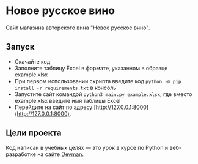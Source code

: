 # Новое русское вино

Сайт магазина авторского вина "Новое русское вино".

## Запуск

- Скачайте код
- Заполните таблицу Excel в формате, указанном в образце example.xlsx
- При первом использовании скрипта введите код `python -m pip install -r requirements.txt` в консоль
- Запустите сайт командой `python3 main.py example.xlsx`, где вместо example.xlsx введите имя таблицы Excel
- Перейдите на сайт по адресу [http://127.0.0.1:8000](http://127.0.0.1:8000).

## Цели проекта

Код написан в учебных целях — это урок в курсе по Python и веб-разработке на сайте [Devman](https://dvmn.org).
